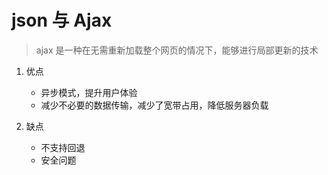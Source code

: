 # json 与 Ajax

> ajax 是一种在无需重新加载整个网页的情况下，能够进行局部更新的技术

1. 优点

   - 异步模式，提升用户体验
   - 减少不必要的数据传输，减少了宽带占用，降低服务器负载

2. 缺点

   - 不支持回退
   - 安全问题
